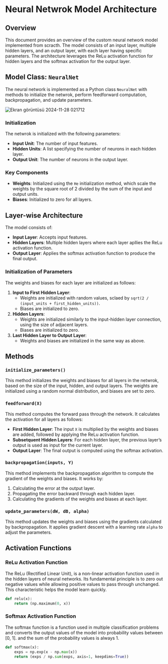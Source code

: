 # Neural Netwrok Model Architecture

## Overview
This document provides an overview of the custom neural network model implemented from scracth.
The model consists of an input layer, multiple hidden layers, and an output layer, with each layer having specific parameters. The architecture leverages the ReLu activation function for hidden layers and the softmax activation for the output layer.

## Model Class: `NeuralNet`
The neural network is implemented as a Python class `NeuralNet` with methods to initialize the netwrok, perform feedforward computation, backpropagation, and update parameters.

![Ekran görüntüsü 2024-11-28 021712](https://github.com/user-attachments/assets/08e860b4-02c7-4a9d-998a-3f79876b69ba)

### Initialization
The netwrok is initialized with the following parameters:
- **Input Unit**: The number of input features.
- **Hidden Units**: A list specifying the number of neurons in each hidden layer.
- **Output Unit**: The number of neurons in the output layer.

### Key Components
- **Weights**: Initialized using the `He` initialization method, which scale the weights by the square root of 2 divided by the sum of the input and output units.
- **Biases**: Initialized to zero for all layers.

## Layer-wise Architecture
The model consists of:
- **Input Layer**: Accepts input features.
- **Hidden Layers**: Multiple hidden layers where each layer apllies the ReLu activation function.
- **Output Layer**: Applies the softmax activation function to produce the final output.

### Initialization of Parameters
The weights and biases for each layer are initialized as follows:
1. **Input to First Hidden Layer**:
   - Weights are initialized with random values, sclaed by `sqrt(2 / (input_units + first_hidden_units))`.
   - Biases are initialized to zero.
2. **Hidden Layers**:
   - Weights are initialized similarly to the input-hidden layer connection, using the size of adjacent layers.
   - Biases are initialized to zero.
3. **Last Hidden Layer to Output Layer**:
   - Weights and biases are initialized in the same way as above.

## Methods

### `initialize_parameters()`
This method initializes the weights and biases for all layers in the netwrok, based on the size of the input, hidden, and output layers. The weights are initialized using a random normal distribution, and biases are set to zero.

### `feedforward(X)`
This method computes the forward pass through the network. It calculates the activation for all layers as follows:
- **First Hidden Layer**: The input `X` is multiplied by the weights and biases are added, followed by applying the ReLu activation function.
- **Subsetquent Hidden Layers**: For each hidden layer, the previous layer’s output is used as input for the current layer.
- **Output Layer**: The final output is computed using the softmax activation.

### `backpropagation(inputs, Y)`
This method implements the backpropagation algorithm to compute the gradient of the weights and biases. It works by:
1. Calculating the error at the output layer.
2. Propagating the error backward through each hidden layer.
3. Calculating the gradients of the weights and biases at each layer.

### `update_parameters(dW, dB, alpha)`
This method updates the weights and biases using the gradients calculated by backpropagation. It applies gradient descent with a learning rate `alpha` to adjust the parameters.

## Activation Functions

### ReLu Activation Function
The ReLu (Rectified Linear Unit), is a non-linear activation function used in the hidden layers of neural networks. Its fundamental principle is to zero out negative values while allowing positive values to pass through unchanged. This characteristic helps the model learn quickly.
```python
def relu(x):
    return (np.maximum(0, x))
```
### Softmax Activation Function
The softmax function is a function used in multiple classification problems and converts the output values ​​of the model into probability values ​​between [0, 1]. and the sum of the probability values ​​is always 1.
```python
def softmax(x):
    exps = np.exp(x - np.max(x))
    return (exps / np.sum(exps, axis=1, keepdims=True))
```
